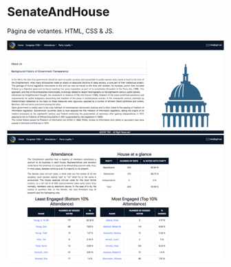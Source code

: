 # SenateAndHouse
Página de votantes. HTML, CSS &amp; JS.

![Home](imagenes/Home.png)
![Attendance](imagenes/Attendance.png)